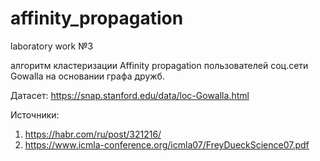 # affinity_propagation
laboratory work №3

алгоритм кластеризации Affinity propagation пользователей соц.сети Gowalla на основании графа дружб.

Датасет: https://snap.stanford.edu/data/loc-Gowalla.html

Источники:

1. https://habr.com/ru/post/321216/
2. https://www.icmla-conference.org/icmla07/FreyDueckScience07.pdf

